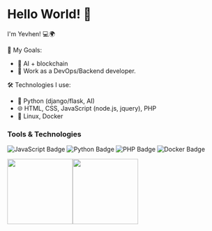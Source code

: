 # Hello World! 👋
I'm Yevhen! 💻🌍

🎯 My Goals:
- 🌟 AI + blockchain
- 🌟 Work as a DevOps/Backend developer.

🛠️ Technologies I use:
- 🐍 Python (django/flask, AI)
- 🌐 HTML, CSS, JavaScript (node.js, jquery),  PHP
- 💾 Linux, Docker

### Tools & Technologies
<p>
  <img src="https://img.shields.io/badge/Code-JavaScript-blue?logo=javascript" alt="JavaScript Badge" />
  <img src="https://img.shields.io/badge/Code-Python-blue?logo=python" alt="Python Badge" />
  <img src="https://img.shields.io/badge/Code-PHP-8892BF?logo=php" alt="PHP Badge" />
  <img src="https://img.shields.io/badge/Tools-Docker-2496ED?logo=docker" alt="Docker Badge" />
</p>


<div style='display: flex'>
<!--   <img src="https://media.tenor.com/i_K3zWsgcG8AAAAi/hacker-pepe.gif" width="200" height="200"> -->
  <img src="https://media1.tenor.com/m/57w9du3NrV0AAAAd/css-html.gif" width="150" height="150">
  <img src="https://media1.tenor.com/m/QmVTfQw3pjYAAAAd/coding-scaler.gif" width="150" height="150">
</div>





